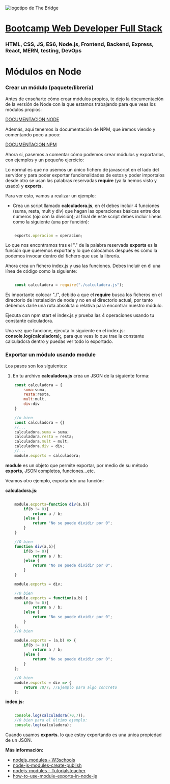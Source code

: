 ![logotipo de The Bridge](https://user-images.githubusercontent.com/27650532/77754601-e8365180-702b-11ea-8bed-5bc14a43f869.png  "logotipo de The Bridge")


# [Bootcamp Web Developer Full Stack](https://www.thebridge.tech/bootcamps/bootcamp-fullstack-developer/)

### HTML, CSS,  JS, ES6, Node.js, Frontend, Backend, Express, React, MERN, testing, DevOps

# Módulos en Node

### Crear un módulo (paquete/librería)

Antes de enseñarte cómo crear módulos propios, te dejo la documentación de la versión de Node con la que estamos trabajando para que veas los módulos propios:

[DOCUMENTACION NODE](https://nodejs.org/dist/latest-v16.x/docs/api/)

Además, aquí tenemos la documentación de NPM, que iremos viendo y comentando poco a poco: 

[DOCUMENTACION NPM](https://docs.npmjs.com/)

Ahora sí, pasemos a comentar cómo podemos crear módulos y exportarlos, con ejemplos y un pequeño ejercicio: 

Lo normal es que no usemos un único fichero de javascript en el lado del servidor y para poder exportar funcionalidades de estos y poder importalos desde otro se usan las palabras reservadas **require** (ya la hemos visto y usado) y **exports**.

Para ver esto, vamos a realizar un ejemplo: 

- Crea un script llamado **calculadora.js**, en él debes incluir 4 funciones (suma, resta, mult y div) que hagan las operaciones básicas entre dos números (ojo con la división); al final de este script debes incluir líneas como la siguiente (una por función): 

```javascript

    exports.operacion = operacion;

```

Lo que nos encontramos tras el "." de la palabra reservada **exports** es la función que queremos exportar y lo que colocamos después es cómo la podemos invocar dentro del fichero que use la librería.

Ahora crea un fichero index.js y usa las funciones. Debes incluír en él una línea de código como la siguiente:

```javascript

    const calculadora = require("./calculadora.js");

```
Es importante colocar "./", debido a que el **require** busca los ficheros en el directorio de instalación de node y no en el directorio actual, por tanto debemos darle una ruta absoluta o relativa para encontrar nuestro módulo.

Ejecuta con npm start el index.js y prueba las 4 operaciones usando tu constante calculadora.

Una vez que funcione, ejecuta lo siguiente en el index.js: **console.log(calculadora);**, para que veas lo que trae la constante calculadora dentro y puedas ver todo lo exportado.

### Exportar un módulo usando module
Los pasos son los siguientes: 

1. En tu archivo **calculadora.js** crea un JSON de la siguiente forma: 

```javascript
    const calculadora = {
        suma:suma,
        resta:resta,
        mult:mult,
        div:div
    }

    //o bien 
    const calculadora = {}
    //...
    calculadora.suma = suma;
    calculadora.resta = resta;
    calculadora.mult = mult;
    calculadora.div = div;
    //...
    module.exports = calculadora;

```
**module** es un objeto que permite exportar, por medio de su método **exports**, JSON completos, funciones...etc. 

Veamos otro ejemplo, exportando una función: 

**calculadora.js:**

```javascript

    module.exports=function div(a,b){
        if(b != 0){
            return a / b;
        }else {
            return "No se puede dividir por 0";
        }
    }

    //O bien 
    function div(a,b){
        if(b != 0){
            return a / b;
        }else {
            return "No se puede dividir por 0";
        }
    }

    module.exports = div;

    //O bien
    module.exports = function(a,b) {
        if(b != 0){
            return a / b;
        }else {
            return "No se puede dividir por 0";
        }
    };
    //O bien

    module.exports = (a,b) => {
        if(b != 0){
            return a / b;
        }else {
            return "No se puede dividir por 0";
        }
    };

    //O bien 
    module.exports = div => {
        return 70/7; //Ejemplo para algo concreto
    };

```
**index.js:**

```javascript

    console.log(calculadora(70,7));
    //O bien para el último ejemplo: 
    console.log(calculadora);

```

Cuando usamos **exports.** lo que estoy exportando es una única propiedad de un JSON.

**Más información:**
- [nodejs_modules - W3schools](https://www.w3schools.com/nodejs/nodejs_modules.asp)
- [node-js-modules-create-publish](https://guru99.es/node-js-modules-create-publish/)
- [nodejs-modules - Tutorialsteacher](https://www.tutorialsteacher.com/nodejs/nodejs-modules)
- [how-to-use-module-exports-in-node-js](https://stackabuse.com/how-to-use-module-exports-in-node-js/)

